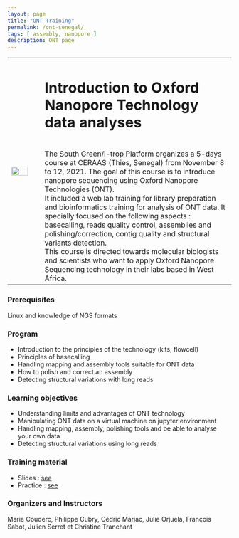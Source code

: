 ```yaml
---
layout: page
title: "ONT Training"
permalink: /ont-senegal/
tags: [ assembly, nanopore ]
description: ONT page
---
```

<table class="table-contact">
<tr>
<td width="15%"><img width="80%" src="{{ site.url }}/images/trainings-ont.png" alt="" />
</td>
<td>
<h1> Introduction to Oxford Nanopore Technology data analyses</h1><br />
The South Green/i-trop Platform organizes a 5-days course at CERAAS (Thies, Senegal) from November 8 to 12, 2021. The goal of this course is to introduce nanopore sequencing using Oxford Nanopore Technologies (ONT).  
<br />
It included a web lab training for library preparation and bioinformatics training for analysis of ONT data. It specially focused on the following aspects : basecalling, reads quality control, assemblies and polishing/correction, contig quality and structural variants detection.
<br/> 
This course is directed towards molecular biologists and scientists who want to apply Oxford Nanopore Sequencing technology in their labs based in West Africa.
</td>
</tr>
</table>

### Prerequisites
Linux and knowledge of NGS formats 

<div id="colonne1">
<h3>Program</h3>
<ul>
<li>Introduction to the principles of the technology (kits, flowcell)</li>
<li>Principles of basecalling</li>
<li>Handling mapping and assembly tools suitable for ONT data</li>
<li>How to polish and correct an assembly</li>
<li>Detecting structural variations with long reads</li>
</ul>
</div>


<div id="colonne2">
<h3>Learning objectives</h3>
<ul>
<li>Understanding limits and advantages of ONT technology</li>
<li>Manipulating ONT data on a virtual machine on jupyter environment</li>
<li>Handling mapping, assembly, polishing tools and be able to analyse your own data</li> 
<li>Detecting structural variations using long reads</li>
</ul>
</div>


<div id="colonne3">
<h3>Training material</h3>
<ul>
<li>Slides : <a target="_blank" href="{{ site.url }}/files/ont_2021.pdf">see</a></li>
<li>Practice : <a target="_blank" href="https://github.com/SouthGreenPlatform/training_ONT_teaching/tree/2021">see</a> </li>
</ul>
</div>

<div id="nextInline" class="clearfix">
<h3>Organizers and Instructors</h3>
Marie Couderc, Philippe Cubry, Cédric Mariac, Julie Orjuela, François Sabot, Julien Serret et Christine Tranchant

</ul>
</div>
